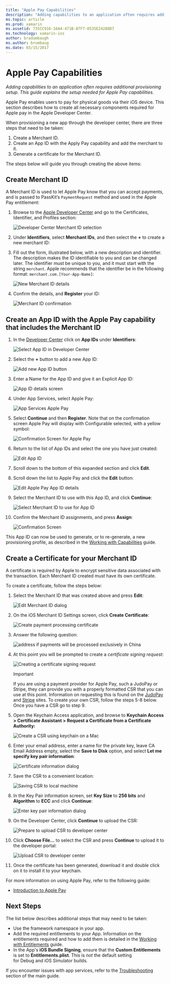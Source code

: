 ```yaml
---
title: "Apple Pay Capabilities"
description: "Adding capabilities to an application often requires additional provisioning setup. This guide explains the setup needed for Apple Pay capabilities."
ms.topic: article
ms.prod: xamarin
ms.assetid: 735CC916-16A4-471B-87F7-0535E24288D7
ms.technology: xamarin-ios
author: bradumbaugh
ms.author: brumbaug
ms.date: 03/15/2017
---
```


# Apple Pay Capabilities

_Adding capabilities to an application often requires additional provisioning setup. This guide explains the setup needed for Apple Pay capabilities._

Apple Pay enables users to pay for physical goods via their iOS device. This section describes how to create all necessary components required for Apple pay in the Apple Developer Center.

When provisioning a new app through the developer center, there are three steps that need to be taken:

1.	Create a Merchant ID.
2.	Create an App ID with the Apply Pay capability and add the merchant to it.
3.	Generate a certificate for the Merchant ID.

The steps below will guide you through creating the above items:

<a name="merchantid" />

## Create Merchant ID

A Merchant ID is used to let Apple Pay know that you can accept payments, and is passed to PassKit’s `PaymentRequest` method and used in the Apple Pay entitlement:

1.	Browse to the [Apple Developer Center](https://developer.apple.com/account/) and go to the Certificates, Identifier, and Profiles section: 
 
    ![Developer Center Merchant ID selection](apple-pay-capabilities-images/image57.png)

2.	Under **Identifiers**, select **Merchant IDs**, and then select the **+** to create a new merchant ID:  

3.	Fill out the form, illustrated below, with a new description and identifier. The description makes the ID identifiable to you and can be changed later. The identifier must be unique to you, and it must start with the string `merchant`. Apple recommends that the identifier be in the following format: `merchant.com.[Your-App-Name]`:
   
    ![New Merchant ID details](apple-pay-capabilities-images/image58.png)

4.	Confirm the details, and **Register** your ID: 
    
    ![Merchant ID confirmation](apple-pay-capabilities-images/image59.png)

<a name="appid" />

## Create an App ID with the Apple Pay capability that includes the Merchant ID

1.	In the [Developer Center](https://developer.apple.com/account/) click on **App IDs** under **Identifiers**: 
    
    ![Select App ID in Developer Center](apple-pay-capabilities-images/image6.png)

2.	Select the **+** button to add a new App ID: 
   
    ![Add new App ID button](apple-pay-capabilities-images/image27.png)

3.	Enter a Name for the App ID and give it an Explicit App ID:    
   
    ![App ID details screen ](apple-pay-capabilities-images/image35.png)

4.	Under App Services, select Apple Pay:    
  
    ![App Services Apple Pay](apple-pay-capabilities-images/image36.png)

5.	Select **Continue** and then **Register**. Note that on the confirmation screen Apple Pay will display with Configurable selected, with a yellow symbol: 
   
    ![Confirmation Screen for Apple Pay](apple-pay-capabilities-images/image37.png)

6.	Return to the list of App IDs and select the one you have just created:  
   
    ![Edit App ID](apple-pay-capabilities-images/image38.png)

7.	Scroll down to the bottom of this expanded section and click **Edit**.
8.	Scroll down the list to Apple Pay and click the **Edit** button:  
    
    ![Edit Apple Pay App ID details](apple-pay-capabilities-images/image39.png)

9.	Select the Merchant ID to use with this App ID, and click **Continue**:  
    
    ![Select Merchant ID to use for App ID](apple-pay-capabilities-images/image40.png)

10.	Confirm the Merchant ID assignments, and press **Assign**:  
    
    ![Confirmation Screen](apple-pay-capabilities-images/image41.png)

This App ID can now be used to generate, or to re-generate, a new provisioning profile, as described in the [Working with Capabilities](~/ios/deploy-test/provisioning/capabilities/index.md) guide. 

<a name="certificate" />

## Create a Certificate for your Merchant ID

A certificate is required by Apple to encrypt sensitive data associated with the transaction. Each Merchant ID created must have its own certificate. 

To create a certificate, follow the steps below:

1.	Select the Merchant ID that was created above and press **Edit**: 
    
    ![Edit Merchant ID dialog](apple-pay-capabilities-images/image42.png)

2.	On the iOS Merchant ID Settings screen, click **Create Certificate**: 
   
    ![Create payment processing certificate](apple-pay-capabilities-images/image43.png)

3.	Answer the following question: 

    ![address if payments will be processed exclusively in China](apple-pay-capabilities-images/image44.png)

4.	At this point you will be prompted to create a _certificate signing request_: 

    ![Creating a certificate signing request](apple-pay-capabilities-images/image45.png)
    
    > [!IMPORTANT]
    > If you are using a payment provider for Apple Pay, such a JudoPay or Stripe, they can provide you with a properly formatted CSR that you can use at this point. Information on requesting this is found on the [JudoPay](https://www.judopay.com/docs/version-52/apple-pay/getting-started/#create-an-apple-pay-certificate) and [Stripe](https://stripe.com/docs/apple-pay/apps#csr) sites. To create your own CSR, follow the steps 5-8 below. Once you have a CSR go to step 9.

5.	Open the Keychain Access application, and browse to **Keychain Access > Certificate Assistant > Request a Certificate from a Certificate Authority:** 

     ![Create a CSR using keychain on a Mac](apple-pay-capabilities-images/image46.png)

6.	Enter your email address, enter a name for the private key, leave CA Email Address empty, select the **Save to Disk** option, and select **Let me specify key pair information**:

     ![Certificate information dialog](apple-pay-capabilities-images/image47.png)

7.	Save the CSR to a convenient location: 

     ![Saving CSR to local machine](apple-pay-capabilities-images/image48.png)

8.	In the Key Pair information screen, set **Key Size** to **256 bits** and **Algorithm** to **ECC** and click **Continue**:

     ![Enter key pair information dialog](apple-pay-capabilities-images/image49.png)

9.	On the Developer Center, click **Continue** to upload the CSR: 

     ![Prepare to upload CSR to developer center](apple-pay-capabilities-images/image50.png)

10.	Click **Choose File…** to select the CSR and press **Continue** to upload it to the developer portal: 

     ![Upload CSR to developer center](apple-pay-capabilities-images/image51.png)

11.	Once the certificate has been generated, download it and double click on it to install it to your keychain.

For more information on using Apple Pay, refer to the following guide:

*	[Introduction to Apple Pay](~/ios/platform/apple-pay.md)

## Next Steps
 
The list below describes additional steps that may need to be taken:

* Use the framework namespace in your app.
* Add the required entitlements to your App. Information on the entitlements required and how to add them is detailed in the [Working with Entitlements](~/ios/deploy-test/provisioning/entitlements.md) guide.
* In the App's **iOS Bundle Signing**, ensure that the **Custom Entitlements** is set to **Entitlements.plist**. This is _not_ the default setting for Debug and iOS Simulator builds.

If you encounter issues with app services, refer to the [Troubleshooting](~/ios/deploy-test/provisioning/capabilities/index.md) section of the main guide.